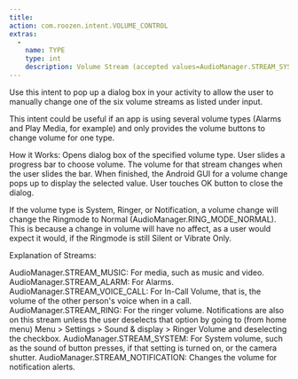 ```yaml
---
title: 
action: com.roozen.intent.VOLUME_CONTROL
extras:
  -
    name: TYPE
    type: int
    description: Volume Stream (accepted values=AudioManager.STREAM_SYSTEM, AudioManager.STREAM_MUSIC, AudioManager.STREAM_RING, AudioManager.STREAM_VOICE_CALL, AudioManager.STREAM_ALARM, AudioManager.STREAM_NOTIFICATION)
---
```

Use this intent to pop up a dialog box in your activity to allow the user to manually change one of the six volume streams as listed under input.

This intent could be useful if an app is using several volume types (Alarms and Play Media, for example) and only provides the volume buttons to change volume for one type.

How it Works: Opens dialog box of the specified volume type. User slides a progress bar to choose volume. The volume for that stream changes when the user slides the bar. When finished, the Android GUI for a volume change pops up to display the selected value. User touches OK button to close the dialog.

If the volume type is System, Ringer, or Notification, a volume change will change the Ringmode to Normal (AudioManager.RING_MODE_NORMAL). This is because a change in volume will have no affect, as a user would expect it would, if the Ringmode is still Silent or Vibrate Only.

Explanation of Streams:

AudioManager.STREAM_MUSIC: For media, such as music and video.
AudioManager.STREAM_ALARM: For Alarms.
AudioManager.STREAM_VOICE_CALL: For In-Call Volume, that is, the volume of the other person's voice when in a call.
AudioManager.STREAM_RING: For the ringer volume. Notifications are also on this stream unless the user deselects that option by going to (from home menu) Menu > Settings > Sound & display > Ringer Volume and deselecting the checkbox.
AudioManager.STREAM_SYSTEM: For System volume, such as the sound of button presses, if that setting is turned on, or the camera shutter.
AudioManager.STREAM_NOTIFICATION: Changes the volume for notification alerts.

